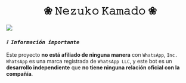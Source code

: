 <h1 align="center">❀ 𝙽𝚎𝚣𝚞𝚔𝚘 𝙺𝚊𝚖𝚊𝚍𝚘 ❀</h1>

<img src= "https://files.catbox.moe/3rrwjb.jpg">
</p>

### *`❕️ Información importante`*
Este proyecto **no está afiliado de ninguna manera** con `WhatsApp`, `Inc. WhatsApp` es una marca registrada de `WhatsApp LLC`, y este bot es un **desarrollo independiente** que **no tiene ninguna relación oficial con la compañía**.